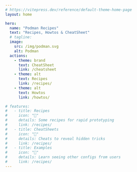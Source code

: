 ```yaml
---
# https://vitepress.dev/reference/default-theme-home-page
layout: home

hero:
  name: "Podman Recipes"
  text: "Recipes, Howtos & CheatSheet"
  # tagline: 
  image:
    src: /img/podman.svg
    alt: Podman
  actions:
    - theme: brand
      text: CheatSheet
      link: /cheatsheet
    - theme: alt
      text: Recipes
      link: /recipes/
    - theme: alt
      text: Howtos
      link: /howtos/

# features:
#   - title: Recipes
#     icon: "🙈"
#     details: Some recipes for rapid prototyping
#     link: /recipes/
#   - title: CheatSheets
#     icon: "🙉" 
#     details: Cheats to reveal hidden tricks
#     link: /recipes/
#   - title: Examples
#     icon: "🙊"
#     details: Learn seeing other configs from users
#     link: /recipes/
---
```

